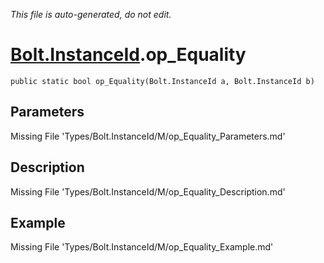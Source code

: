 *This file is auto-generated, do not edit.*

# [Bolt.InstanceId](Types/Bolt.InstanceId.md).op_Equality
`public static bool op_Equality(Bolt.InstanceId a, Bolt.InstanceId b)`
## Parameters
Missing File 'Types/Bolt.InstanceId/M/op_Equality_Parameters.md'
## Description
Missing File 'Types/Bolt.InstanceId/M/op_Equality_Description.md'
## Example
Missing File 'Types/Bolt.InstanceId/M/op_Equality_Example.md'
